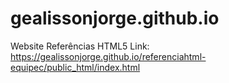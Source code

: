 # gealissonjorge.github.io
Website Referências HTML5
Link: https://gealissonjorge.github.io/referenciahtml-equipec/public_html/index.html
